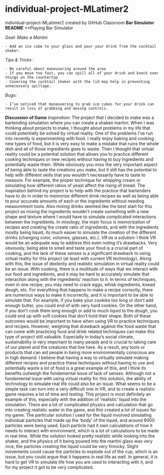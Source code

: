 # individual-project-MLatimer2
individual-project-MLatimer2 created by GitHub Classroom
**Bar Simulator README**
**Playing Bar Simulator

*Goal: Make a Martini*

	- Add an ice cube to your glass and pour your drink from the cocktail shaker.
*Tips & Tricks :*

	- Be careful about maneuvering around the area
	- If you move too fast, you can spill all of your drink and knock over things on the countertop
	- Covering the cocktail shaker with the lid may help in preventing unnecessary spillage.
*Bugs:*

	- I’ve noticed that maneuvering to grab ice cubes for your drink can result in loss of grabbing and moving controls.
	
**Discussion of Game**
*Inspiration:*
The project that I decided to make was a bartending simulation where you can create a shaken martini. 
When I was thinking about projects to make, I thought about problems in my life that could potentially 
be solved by virtual reality. One of the problems I’ve run into recently is experimenting with food. 
I really enjoy baking and cooking new types of food, but it is very easy to make a mistake that ruins
the whole dish and all of those ingredients goes to waste. Then I thought that virtual reality could 
be a potential solution that allows you to practice different cooking techniques or new recipes without
having to buy ingredients and potentially waste them. While obviously you miss the very important 
aspect of being able to taste the creations you make, but it still has the potential to help with 
different skills that you wouldn’t necessarily have to taste to measure. For example, the proper 
technique for whipping cream or simulating how different ratios of yeast affect the rising of bread. The
inspiration behind my project is to help with the practice that bartenders have to do in order to 
memorize different drink recipes as well as being able to pour accurate amounts of each or the ingredients
without needing measurement tools. Also mixing drinks seemed like the best start for this project as 
mixing the ingredients wouldn’t create something with a new shape and texture where I would have to 
simulate complicated interactions between the ingredients. In mixology, the main focus is memorization 
of recipes and creating the create ratio of ingredients, and with the ingredients mostly being liquid, 
its much easier to simulate the creation of the different drinks (changing color, volumes, glasses, etc.).
*VR as a solution:*
I think VR would be an adequate way to address this even noting it’s drawbacks. Very obviously, being able
to smell and taste your food is a crucial part of cooking, and the lack of these senses is a significant 
drawback to using virtual reality for this project (at least with current VR technology). Along with this, 
the issue of dexterity and realistic simulation in virtual reality could be an issue. With cooking, there 
is a multitude of ways that we interact with our food and ingredients, and it may be hard to accurately 
simulate that interaction along with the ingredients’ reaction to it. In terms of techniques, even in one 
recipe, you may need to crack eggs, whisk ingredients, knead dough, etc. For everything that happens to 
make a recipe correctly, there are numerous ways to make it incorrectly, and it is important to be able to 
simulate that. For example, if you bake your cookies too long or don’t add enough butter, you could end of
with very hard cookies. On the other hand, if you don’t cook them long enough or add to much liquid to the
dough, you could end up with soft cookies that don’t hold their shape. Both of these outcomes would be 
important to have when using VR to practice techniques and recipes. However, weighing that drawback against 
the food waste that can come with practicing food and drink related techniques can make this type of project
still valuable. Especially in today’s social climate, sustainability is very important to many people and 
is crucial to taking care of our planet and the creatures that live here. As a result, any tools or products
that can aid people in being more environmentally conscious are in high demand. I believe that having a way 
to virtually simulate making different recipes and practice these techniques without having to use and 
potentially waste a lot of food is a great example of this, and I think its benefits outweigh the fundamental
issue of lack of senses.
Although not a fundamental issue with using virtual reality for this solution, the ability of technology to simulate real life could also be an issue. What seems to be a simple task can turn into a very difficult one in VR, and to create a realistic game requires a lot of time and testing. This project is most definitely an example of this, especially with the addition of ‘realistic’ liquid into the simulation. There are a lot of complicated physics and calculation that go into creating realistic water in the game, and this created a lot of issues for my game. The particular solution I used for the liquid involved simulating individual particles that made up the ‘body’ of the liquid, and around 8000 particles were being used. Each particle had it own calculations of how it needs to interact with environment, which is a lot of calculations to be made in real time. While the solution looked pretty realistic while looking into the shaker, and the physics of it being poured into the martini glass was very nice, the particles creating the liquid could be very finnicky. Slight movements could cause the particles to explode out of the cup, which is an issue, but you could argue that it happens in real life as well. In general, it is hard to get VR to simulate life how you are used to interacting with it, and for my project it got to be very complicated.
